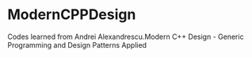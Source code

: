 ModernCPPDesign
===============
Codes learned from Andrei Alexandrescu.Modern C++ Design - Generic Programming and Design Patterns Applied
